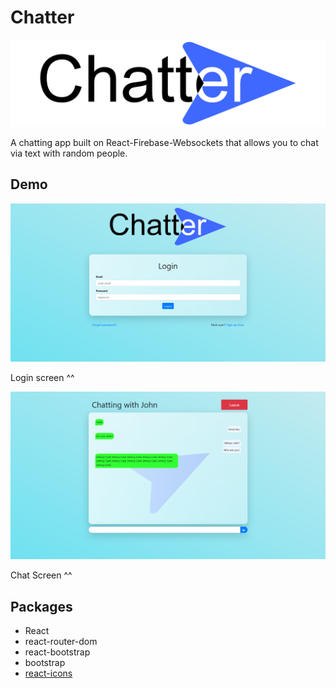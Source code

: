 # Chatter

![logo](public/img/logo.png)

A chatting app built on React-Firebase-Websockets that allows you to chat via text with random people.



## Demo

![login_page](img/new_login.png)

Login screen ^^

![screen2](img/new_chat.png)

Chat Screen ^^

## Packages

* React
* react-router-dom
* react-bootstrap
* bootstrap
* [react-icons](https://www.npmjs.com/package/react-icons)
